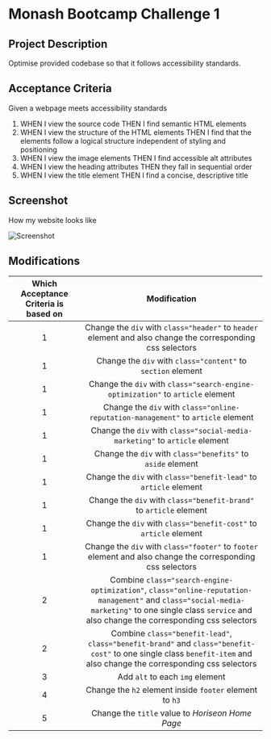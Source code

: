 # Monash Bootcamp Challenge 1

## Project Description

Optimise provided codebase so that it follows accessibility standards.

## Acceptance Criteria

Given a webpage meets accessibility standards

1. WHEN I view the source code THEN I find semantic HTML elements
2. WHEN I view the structure of the HTML elements THEN I find that the elements follow a logical structure independent of styling and positioning
3. WHEN I view the image elements THEN I find accessible alt attributes
4. WHEN I view the heading attributes THEN they fall in sequential order
5. WHEN I view the title element THEN I find a concise, descriptive title

## Screenshot

How my website looks like

![Screenshot](./docs/assets/images/screenshot.png)

## Modifications

| Which Acceptance Criteria is based on |                                                                                              Modification                                                                                               |
| :-----------------------------------: | :-----------------------------------------------------------------------------------------------------------------------------------------------------------------------------------------------------: |
|                   1                   |                                               Change the `div` with `class="header"` to `header` element and also change the corresponding css selectors                                                |
|                   1                   |                                                                      Change the `div` with `class="content"` to `section` element                                                                       |
|                   1                   |                                                             Change the `div` with `class="search-engine-optimization"` to `article` element                                                             |
|                   1                   |                                                            Change the `div` with `class="online-reputation-management"` to `article` element                                                            |
|                   1                   |                                                               Change the `div` with `class="social-media-marketing"` to `article` element                                                               |
|                   1                   |                                                                       Change the `div` with `class="benefits"` to `aside` element                                                                       |
|                   1                   |                                                                    Change the `div` with `class="benefit-lead"` to `article` element                                                                    |
|                   1                   |                                                                   Change the `div` with `class="benefit-brand"` to `article` element                                                                    |
|                   1                   |                                                                    Change the `div` with `class="benefit-cost"` to `article` element                                                                    |
|                   1                   |                                               Change the `div` with `class="footer"` to `footer` element and also change the corresponding css selectors                                                |
|                   2                   | Combine `class="search-engine-optimization"`, `class="online-reputation-management"` and `class="social-media-marketing"` to one single class `service` and also change the corresponding css selectors |
|                   2                   |                  Combine `class="benefit-lead"`, `class="benefit-brand"` and `class="benefit-cost"` to one single class `benefit-item` and also change the corresponding css selectors                  |
|                   3                   |                                                                                     Add `alt` to each `img` element                                                                                     |
|                   4                   |                                                                         Change the `h2` element inside `footer` element to `h3`                                                                         |
|                   5                   |                                                                            Change the `title` value to _Horiseon Home Page_                                                                             |
